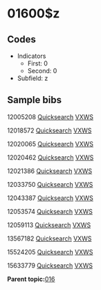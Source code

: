 # 01600$z

## Codes

-   Indicators
    -   First: 0
    -   Second: 0
-   Subfield: z

## Sample bibs

12005208 [Quicksearch](https://search.library.yale.edu/catalog/12005208) [VXWS](http://prodorbis.library.yale.edu:7014/vxws/GetHoldingsService?bibId=12005208)

12018572 [Quicksearch](https://search.library.yale.edu/catalog/12018572) [VXWS](http://prodorbis.library.yale.edu:7014/vxws/GetHoldingsService?bibId=12018572)

12020065 [Quicksearch](https://search.library.yale.edu/catalog/12020065) [VXWS](http://prodorbis.library.yale.edu:7014/vxws/GetHoldingsService?bibId=12020065)

12020462 [Quicksearch](https://search.library.yale.edu/catalog/12020462) [VXWS](http://prodorbis.library.yale.edu:7014/vxws/GetHoldingsService?bibId=12020462)

12021386 [Quicksearch](https://search.library.yale.edu/catalog/12021386) [VXWS](http://prodorbis.library.yale.edu:7014/vxws/GetHoldingsService?bibId=12021386)

12033750 [Quicksearch](https://search.library.yale.edu/catalog/12033750) [VXWS](http://prodorbis.library.yale.edu:7014/vxws/GetHoldingsService?bibId=12033750)

12043387 [Quicksearch](https://search.library.yale.edu/catalog/12043387) [VXWS](http://prodorbis.library.yale.edu:7014/vxws/GetHoldingsService?bibId=12043387)

12053574 [Quicksearch](https://search.library.yale.edu/catalog/12053574) [VXWS](http://prodorbis.library.yale.edu:7014/vxws/GetHoldingsService?bibId=12053574)

12059113 [Quicksearch](https://search.library.yale.edu/catalog/12059113) [VXWS](http://prodorbis.library.yale.edu:7014/vxws/GetHoldingsService?bibId=12059113)

13567182 [Quicksearch](https://search.library.yale.edu/catalog/13567182) [VXWS](http://prodorbis.library.yale.edu:7014/vxws/GetHoldingsService?bibId=13567182)

15524205 [Quicksearch](https://search.library.yale.edu/catalog/15524205) [VXWS](http://prodorbis.library.yale.edu:7014/vxws/GetHoldingsService?bibId=15524205)

15633779 [Quicksearch](https://search.library.yale.edu/catalog/15633779) [VXWS](http://prodorbis.library.yale.edu:7014/vxws/GetHoldingsService?bibId=15633779)

**Parent topic:**[016](../../tags/016/016.md)

